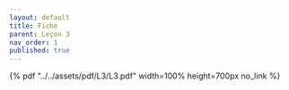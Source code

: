 ```yaml
---
layout: default
title: Fiche
parent: Leçon 3
nav_order: 1
published: true
---
```


{% pdf "../../assets/pdf/L3/L3.pdf" width=100% height=700px no_link %}

